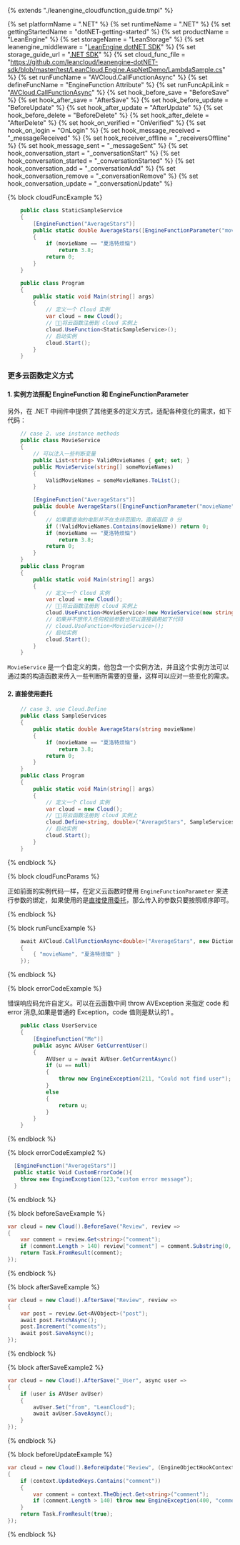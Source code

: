 {% extends "./leanengine_cloudfunction_guide.tmpl" %}

{% set platformName = ".NET" %}
{% set runtimeName = ".NET" %}
{% set gettingStartedName = "dotNET-getting-started" %}
{% set productName = "LeanEngine" %}
{% set storageName = "LeanStorage" %}
{% set leanengine_middleware = "[LeanEngine dotNET SDK](https://github.com/leancloud/leanengine-dotNET-sdk/)" %}
{% set storage_guide_url = "[.NET SDK](leanstorage_guide-java.html)" %}
{% set cloud_func_file = "https://github.com/leancloud/leanengine-dotNET-sdk/blob/master/test/LeanCloud.Engine.AspNetDemo/LambdaSample.cs" %}
{% set runFuncName = "AVCloud.CallFunctionAsync" %}
{% set defineFuncName = "EngineFunction Attribute" %}
{% set runFuncApiLink = "[AVCloud.CallFunctionAsync](/api-docs/java/com/avos/avoscloud/AVCloud.html#callFunction(java.lang.String,%20java.util.Map))" %}
{% set hook_before_save = "BeforeSave" %}
{% set hook_after_save = "AfterSave" %}
{% set hook_before_update = "BeforeUpdate" %}
{% set hook_after_update = "AfterUpdate" %}
{% set hook_before_delete = "BeforeDelete" %}
{% set hook_after_delete = "AfterDelete" %}
{% set hook_on_verified = "OnVerified" %}
{% set hook_on_login = "OnLogin" %}
{% set hook_message_received = "_messageReceived" %}
{% set hook_receiver_offline = "_receiversOffline" %}
{% set hook_message_sent = "_messageSent" %}
{% set hook_conversation_start = "_conversationStart" %}
{% set hook_conversation_started = "_conversationStarted" %}
{% set hook_conversation_add = "_conversationAdd" %}
{% set hook_conversation_remove = "_conversationRemove" %}
{% set hook_conversation_update = "_conversationUpdate" %}

{% block cloudFuncExample %}

```cs
    public class StaticSampleService
    {
        [EngineFunction("AverageStars")]
        public static double AverageStars([EngineFunctionParameter("movieName")]string movieName)
        {
            if (movieName == "夏洛特烦恼")
                return 3.8;
            return 0;
        }
    }

    public class Program
    {
        public static void Main(string[] args)
        {
            // 定义一个 Cloud 实例
            var cloud = new Cloud();
            // 将云函数注册到 cloud 实例上
            cloud.UseFunction<StaticSampleService>();
            // 启动实例
            cloud.Start();
        }
    }
```

### 更多云函数定义方式

#### 1. 实例方法搭配 EngineFunction 和 EngineFunctionParameter
另外，在 .NET 中间件中提供了其他更多的定义方式，适配各种变化的需求，如下代码：

```cs
    // case 2. use instance methods
    public class MovieService
    {
        // 可以注入一些判断变量
        public List<string> ValidMovieNames { get; set; }
        public MovieService(string[] someMovieNames)
        {
            ValidMovieNames = someMovieNames.ToList();
        }

        [EngineFunction("AverageStars")]
        public double AverageStars([EngineFunctionParameter("movieName")]string movieName)
        {
            // 如果要查询的电影并不在支持范围内，直接返回 0 分
            if (!ValidMovieNames.Contains(movieName)) return 0;
            if (movieName == "夏洛特烦恼")
                return 3.8;
            return 0;
        }
    }
    public class Program
    {
        public static void Main(string[] args)
        {
            // 定义一个 Cloud 实例
            var cloud = new Cloud();
            // 将云函数注册到 cloud 实例上
            cloud.UseFunction<MovieService>(new MovieService(new string[] { "夏洛特烦恼", "功夫", "大话西游之月光宝盒" }));
            // 如果并不想传入任何校验参数也可以直接调用如下代码
            // cloud.UseFunction<MovieService>(); 
            // 启动实例
            cloud.Start();
        }
    }
```
`MovieService` 是一个自定义的类，他包含一个实例方法，并且这个实例方法可以通过类的构造函数来传入一些判断所需要的变量，这样可以应对一些变化的需求。

#### 2. 直接使用委托

```cs
    // case 3. use Cloud.Define
    public class SampleServices
    {
        public static double AverageStars(string movieName)
        {
            if (movieName == "夏洛特烦恼")
                return 3.8;
            return 0;
        }
    }
    public class Program
    {
        public static void Main(string[] args)
        {
            // 定义一个 Cloud 实例
            var cloud = new Cloud();
            // 将云函数注册到 cloud 实例上
            cloud.Define<string, double>("AverageStars", SampleServices.AverageStars);
            // 启动实例
            cloud.Start();
        }
    }
```

{% endblock %}


{% block cloudFuncParams %}

正如前面的实例代码一样，在定义云函数时使用 `EngineFunctionParameter` 来进行参数的绑定，如果使用的是[直接使用委托](#直接使用委托)，那么传入的参数只要按照顺序即可。

{% endblock %}

{% block runFuncExample %}
```cs
    await AVCloud.CallFunctionAsync<double>("AverageStars", new Dictionary<string, object>()
    {
        { "movieName", "夏洛特烦恼" }
    });
```
{% endblock %}


{% block errorCodeExample %}

错误响应码允许自定义。可以在云函数中间 throw AVException 来指定 code 和 error 消息,如果是普通的 Exception，code 值则是默认的1 。

```cs
    public class UserService
    {
        [EngineFunction("Me")]
        public async AVUser GetCurrentUser()
        {
            AVUser u = await AVUser.GetCurrentAsync()
            if (u == null) 
            {
                throw new EngineException(211, "Could not find user");
            } 
            else 
            {
                return u;
            }
        }
    }
```
{% endblock %}

{% block errorCodeExample2 %}

```cs
  [EngineFunction("AverageStars")]
  public static Void CustomErrorCode(){
    throw new EngineException(123,"custom error message");
  }
```
{% endblock %}


{% block beforeSaveExample %}

```cs
var cloud = new Cloud().BeforeSave("Review", review =>
{
    var comment = review.Get<string>("comment");
    if (comment.Length > 140) review["comment"] = comment.Substring(0, 137) + "...";
    return Task.FromResult(comment);
});
```
{% endblock %}

{% block afterSaveExample %}

```cs
var cloud = new Cloud().AfterSave("Review", review =>
{
    var post = review.Get<AVObject>("post");
    await post.FetchAsync();
    post.Increment("comments");
    await post.SaveAsync();
});
```
{% endblock %}

{% block afterSaveExample2 %}

```cs
var cloud = new Cloud().AfterSave("_User", async user =>
{
    if (user is AVUser avUser)
    {
        avUser.Set("from", "LeanCloud");
        await avUser.SaveAsync();
    }
});
```
{% endblock %}

{% block beforeUpdateExample %}

```cs
var cloud = new Cloud().BeforeUpdate("Review", (EngineObjectHookContext context) =>
{
    if (context.UpdatedKeys.Contains("comment"))
    {
        var comment = context.TheObject.Get<string>("comment");
        if (comment.Length > 140) throw new EngineException(400, "comment 长度不得超过 140 字符");
    }
    return Task.FromResult(true);
});
```
{% endblock %}